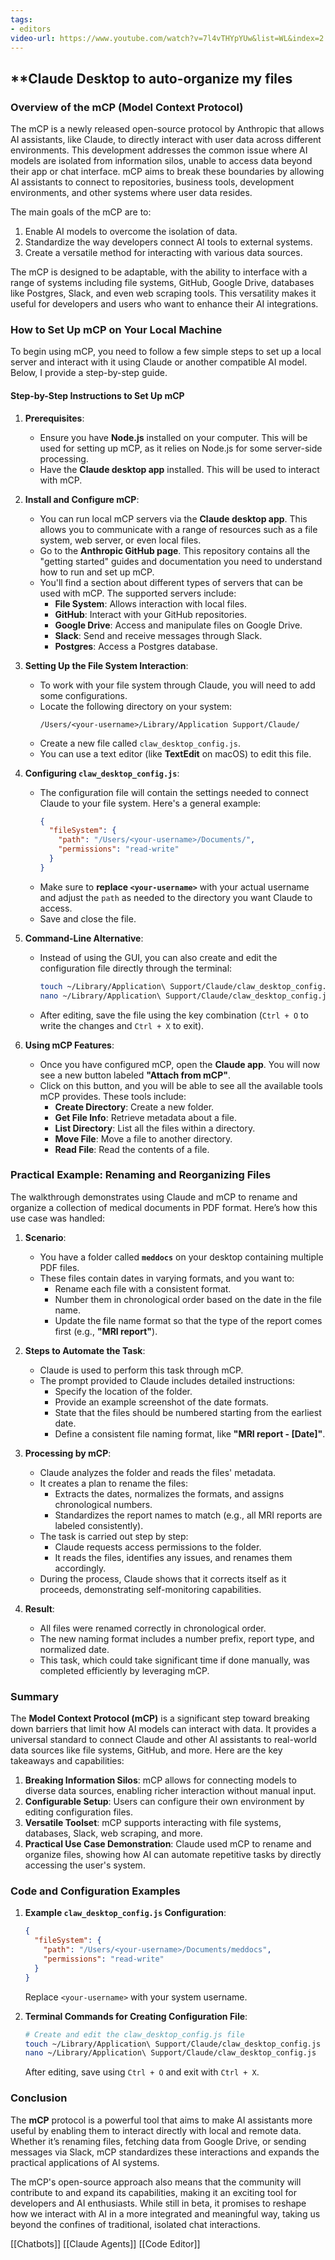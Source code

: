 ```yaml
---
tags:
- editors
video-url: https://www.youtube.com/watch?v=7l4vTHYpYUw&list=WL&index=2
---
```

## **Claude Desktop to auto-organize my files

### **Overview of the mCP (Model Context Protocol)**

The mCP is a newly released open-source protocol by Anthropic that allows AI assistants, like Claude, to directly interact with user data across different environments. This development addresses the common issue where AI models are isolated from information silos, unable to access data beyond their app or chat interface. mCP aims to break these boundaries by allowing AI assistants to connect to repositories, business tools, development environments, and other systems where user data resides.

The main goals of the mCP are to:

1. Enable AI models to overcome the isolation of data.
2. Standardize the way developers connect AI tools to external systems.
3. Create a versatile method for interacting with various data sources.

The mCP is designed to be adaptable, with the ability to interface with a range of systems including file systems, GitHub, Google Drive, databases like Postgres, Slack, and even web scraping tools. This versatility makes it useful for developers and users who want to enhance their AI integrations.

### **How to Set Up mCP on Your Local Machine**

To begin using mCP, you need to follow a few simple steps to set up a local server and interact with it using Claude or another compatible AI model. Below, I provide a step-by-step guide.

#### **Step-by-Step Instructions to Set Up mCP**

1. **Prerequisites**:
   - Ensure you have **Node.js** installed on your computer. This will be used for setting up mCP, as it relies on Node.js for some server-side processing.
   - Have the **Claude desktop app** installed. This will be used to interact with mCP.

2. **Install and Configure mCP**:
   - You can run local mCP servers via the **Claude desktop app**. This allows you to communicate with a range of resources such as a file system, web server, or even local files.
   - Go to the **Anthropic GitHub page**. This repository contains all the "getting started" guides and documentation you need to understand how to run and set up mCP.
   - You'll find a section about different types of servers that can be used with mCP. The supported servers include:
     - **File System**: Allows interaction with local files.
     - **GitHub**: Interact with your GitHub repositories.
     - **Google Drive**: Access and manipulate files on Google Drive.
     - **Slack**: Send and receive messages through Slack.
     - **Postgres**: Access a Postgres database.

3. **Setting Up the File System Interaction**:
   - To work with your file system through Claude, you will need to add some configurations.
   - Locate the following directory on your system:
     ```
     /Users/<your-username>/Library/Application Support/Claude/
     ```
   - Create a new file called `claw_desktop_config.js`.
   - You can use a text editor (like **TextEdit** on macOS) to edit this file.

4. **Configuring `claw_desktop_config.js`**:
   - The configuration file will contain the settings needed to connect Claude to your file system. Here's a general example:
     ```json
     {
       "fileSystem": {
         "path": "/Users/<your-username>/Documents/",
         "permissions": "read-write"
       }
     }
     ```
   - Make sure to **replace `<your-username>`** with your actual username and adjust the `path` as needed to the directory you want Claude to access.
   - Save and close the file.

5. **Command-Line Alternative**:
   - Instead of using the GUI, you can also create and edit the configuration file directly through the terminal:
     ```bash
     touch ~/Library/Application\ Support/Claude/claw_desktop_config.js
     nano ~/Library/Application\ Support/Claude/claw_desktop_config.js
     ```
   - After editing, save the file using the key combination (`Ctrl + O` to write the changes and `Ctrl + X` to exit).

6. **Using mCP Features**:
   - Once you have configured mCP, open the **Claude app**. You will now see a new button labeled **"Attach from mCP"**.
   - Click on this button, and you will be able to see all the available tools mCP provides. These tools include:
     - **Create Directory**: Create a new folder.
     - **Get File Info**: Retrieve metadata about a file.
     - **List Directory**: List all the files within a directory.
     - **Move File**: Move a file to another directory.
     - **Read File**: Read the contents of a file.

### **Practical Example: Renaming and Reorganizing Files**

The walkthrough demonstrates using Claude and mCP to rename and organize a collection of medical documents in PDF format. Here’s how this use case was handled:

1. **Scenario**:
   - You have a folder called **`meddocs`** on your desktop containing multiple PDF files.
   - These files contain dates in varying formats, and you want to:
     - Rename each file with a consistent format.
     - Number them in chronological order based on the date in the file name.
     - Update the file name format so that the type of the report comes first (e.g., **"MRI report"**).

2. **Steps to Automate the Task**:
   - Claude is used to perform this task through mCP.
   - The prompt provided to Claude includes detailed instructions:
     - Specify the location of the folder.
     - Provide an example screenshot of the date formats.
     - State that the files should be numbered starting from the earliest date.
     - Define a consistent file naming format, like **"MRI report - [Date]"**.

3. **Processing by mCP**:
   - Claude analyzes the folder and reads the files' metadata.
   - It creates a plan to rename the files:
     - Extracts the dates, normalizes the formats, and assigns chronological numbers.
     - Standardizes the report names to match (e.g., all MRI reports are labeled consistently).
   - The task is carried out step by step:
     - Claude requests access permissions to the folder.
     - It reads the files, identifies any issues, and renames them accordingly.
   - During the process, Claude shows that it corrects itself as it proceeds, demonstrating self-monitoring capabilities.

4. **Result**:
   - All files were renamed correctly in chronological order.
   - The new naming format includes a number prefix, report type, and normalized date.
   - This task, which could take significant time if done manually, was completed efficiently by leveraging mCP.

### **Summary**

The **Model Context Protocol (mCP)** is a significant step toward breaking down barriers that limit how AI models can interact with data. It provides a universal standard to connect Claude and other AI assistants to real-world data sources like file systems, GitHub, and more. Here are the key takeaways and capabilities:

1. **Breaking Information Silos**: mCP allows for connecting models to diverse data sources, enabling richer interaction without manual input.
2. **Configurable Setup**: Users can configure their own environment by editing configuration files.
3. **Versatile Toolset**: mCP supports interacting with file systems, databases, Slack, web scraping, and more.
4. **Practical Use Case Demonstration**: Claude used mCP to rename and organize files, showing how AI can automate repetitive tasks by directly accessing the user's system.

### **Code and Configuration Examples**

1. **Example `claw_desktop_config.js` Configuration**:
   ```json
   {
     "fileSystem": {
       "path": "/Users/<your-username>/Documents/meddocs",
       "permissions": "read-write"
     }
   }
   ```

   Replace `<your-username>` with your system username.

2. **Terminal Commands for Creating Configuration File**:
   ```bash
   # Create and edit the claw_desktop_config.js file
   touch ~/Library/Application\ Support/Claude/claw_desktop_config.js
   nano ~/Library/Application\ Support/Claude/claw_desktop_config.js
   ```

   After editing, save using `Ctrl + O` and exit with `Ctrl + X`.

### **Conclusion**

The **mCP** protocol is a powerful tool that aims to make AI assistants more useful by enabling them to interact directly with local and remote data. Whether it’s renaming files, fetching data from Google Drive, or sending messages via Slack, mCP standardizes these interactions and expands the practical applications of AI systems.

The mCP's open-source approach also means that the community will contribute to and expand its capabilities, making it an exciting tool for developers and AI enthusiasts. While still in beta, it promises to reshape how we interact with AI in a more integrated and meaningful way, taking us beyond the confines of traditional, isolated chat interactions.

[[Chatbots]]  [[Claude Agents]]  [[Code Editor]]  
